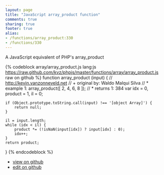 ```yaml
---
layout: page
title: "JavaScript array_product function"
comments: true
sharing: true
footer: true
alias:
- /functions/array_product:330
- /functions/330
---
```

A JavaScript equivalent of PHP's array_product

{% codeblock array/array_product.js lang:js https://raw.github.com/kvz/phpjs/master/functions/array/array_product.js raw on github %}
function array_product (input) {
    // http://kevin.vanzonneveld.net
    // +   original by: Waldo Malqui Silva
    // *     example 1: array_product([ 2, 4, 6, 8 ]);
    // *     returns 1: 384
    var idx = 0,
        product = 1,
        il = 0;

    if (Object.prototype.toString.call(input) !== '[object Array]') {
        return null;
    }

    il = input.length;
    while (idx < il) {
        product *= (!isNaN(input[idx]) ? input[idx] : 0);
        idx++;
    }
    return product;
}
{% endcodeblock %}

 - [view on github](https://github.com/kvz/phpjs/blob/master/functions/array/array_product.js)
 - [edit on github](https://github.com/kvz/phpjs/edit/master/functions/array/array_product.js)
